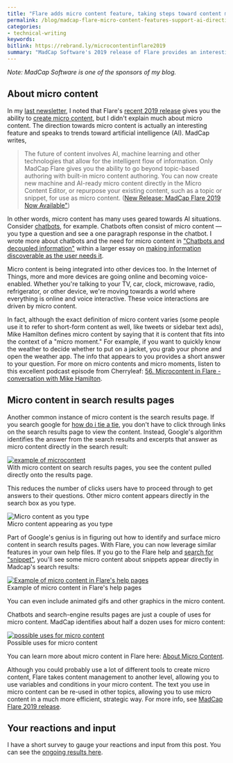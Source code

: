 ```yaml
---
title: "Flare adds micro content feature, taking steps toward content management for AI scenarios"
permalink: /blog/madcap-flare-micro-content-features-support-ai-directions/
categories:
- technical-writing
keywords:
bitlink: https://rebrand.ly/microcontentinflare2019
summary: "MadCap Software's 2019 release of Flare provides an interesting feature for creating and managing <i>micro content</i>. Support for micro content takes steps toward content management for AI scenarios, giving you better tools to build content for chatbots, search results pages, and more."
---
```


*Note: MadCap Software is one of the sponsors of my blog.*

## About micro content

In my [last newsletter](https://tinyletter.com/tomjoht/letters/new-posts-on-i-d-rather-be-writing-api-workshops-research-realities-career-growth-and-masters-in-tc-mercer-faq), I noted that Flare's <a href="http://bit.ly/2YGUWnQ" rel="nofollow">recent 2019 release</a> gives you the ability to <a href="https://help.madcapsoftware.com/flare2019/Content/Flare/Micro-Content/About-Micro-Content.htm" rel="nofollow">create micro content</a>, but I didn't explain much about micro content. The direction towards micro content is actually an interesting feature and speaks to trends toward artificial intelligence (AI). MadCap writes,

> The future of content involves AI, machine learning and other technologies that allow for the intelligent flow of information. Only MadCap Flare gives you the ability to go beyond topic-based authoring with built-in micro content authoring. You can now create new machine and AI-ready micro content directly in the Micro Content Editor, or repurpose your existing content, such as a topic or snippet, for use as micro content. (<a href="http://bit.ly/2YGUWnQ" rel="nofollow">New Release: MadCap Flare 2019 Now Available"</a>)

In other words, micro content has many uses geared towards AI situations. Consider [chatbots](https://idratherbewriting.com/2017/09/19/chatbots-in-documentation/), for example. Chatbots often consist of micro content &mdash; you type a question and see a one paragraph response in the chatbot. I wrote more about chatbots and the need for micro content in ["Chatbots and decoupled information"](https://idratherbewriting.com/simplifying-complexity/discoverability-through-metadata.html#chatbots-and-decoupled-information) within a larger essay on [making information discoverable as the user needs it](https://idratherbewriting.com/simplifying-complexity/discoverability-through-metadata.html).

Micro content is being integrated into other devices too. In the Internet of Things, more and more devices are going online and becoming voice-enabled. Whether you're talking to your TV, car, clock, microwave, radio, refrigerator, or other device, we're moving towards a world where everything is online and voice interactive. These voice interactions are driven by micro content.

In fact, although the exact definition of micro content varies (some people use it to refer to short-form content as well, like tweets or sidebar text ads), Mike Hamilton defines micro content by saying that it is content that fits into the context of a "micro moment." For example, if you want to quickly know the weather to decide whether to put on a jacket, you grab your phone and open the weather app. The info that appears to you provides a short answer to your question. For more on micro contents and micro moments, listen to this excellent podcast episode from Cherryleaf: [56. Microcontent in Flare - conversation with Mike Hamilton](https://cherryleaf.podbean.com/e/56-microcontent-in-flare-conversation-with-mike-hamilton/).

## Micro content in search results pages

Another common instance of micro content is the search results page. If you search google for [how do i tie a tie](https://www.google.com/search?q=how+do+i+tie+a+tie&oq=how+do+i+tie+a+tie&aqs=chrome..69i57j0l5.766j0j4&sourceid=chrome&ie=UTF-8), you don't have to click through links on the search results page to view the content. Instead, Google's algorithm identifies the answer from the search results and excerpts that answer as micro content directly in the search result:

<caption><a href="https://www.google.com/search?q=how+do+i+tie+a+tie&oq=how+do+i+tie+&aqs=chrome.0.0j69i57j0l4.6114j0j4&sourceid=chrome&ie=UTF-8"><img src="https://s3-us-west-1.amazonaws.com/idratherbewritingmedia.com/images/how-to-tie-a-tie.png" alt="example of microcontent" /></a><figcaption>With micro content on search results pages, you see the content pulled directly onto the results page.</figcaption></caption>

This reduces the number of clicks users have to proceed through to get answers to their questions. Other micro content appears directly in the search box as you type.

<caption><img src="https://s3-us-west-1.amazonaws.com/idratherbewritingmedia.com/images/micro-content-as-you-type.png" alt="Micro content as you type"/><figcaption>Micro content appearing as you type</figcaption></caption>

Part of Google's genius is in figuring out how to identify and surface micro content in search results pages. With Flare, you can now leverage similar features in your own help files. If you go to the Flare help and <a href="https://help.madcapsoftware.com/flare2019/Content/Flare/Search-Results/Search-Results.htm?q=snippets" rel="nofollow">search for "snippet"</a>, you'll see some micro content about snippets appear directly in Madcap's search results:

<caption><a rel="nofollow" href="https://help.madcapsoftware.com/flare2019/Content/Flare/Search-Results/Search-Results.htm?q=snippets"><img src="https://s3-us-west-1.amazonaws.com/idratherbewritingmedia.com/images/micro-content-in-action.png" alt="Example of micro content in Flare's help pages" /></a><figcaption>Example of micro content in Flare's help pages</figcaption></caption>

You can even include animated gifs and other graphics in the micro content.

Chatbots and search-engine results pages are just a couple of uses for micro content. MadCap identifies about half a dozen uses for micro content:

<caption><a href="https://help.madcapsoftware.com/flare2019/Content/Flare/Micro-Content/About-Micro-Content.htm" rel="nofollow"><img src="https://s3-us-west-1.amazonaws.com/idratherbewritingmedia.com/images/possible-uses-of-micro-content.png" alt="possible uses for micro content" /></a><figcaption>Possible uses for micro content</figcaption></caption>

You can learn more about micro content in Flare here: <a href="https://help.madcapsoftware.com/flare2019/Content/Flare/Micro-Content/About-Micro-Content.htm" rel="nofollow">About Micro Content</a>.

Although you could probably use a lot of different tools to create micro content, Flare takes content management to another level, allowing you to use variables and conditions in your micro content. The text you use in micro content can be re-used in other topics, allowing you to use micro content in a much more efficient, strategic way. For more info, see <a href="http://bit.ly/2YGUWnQ" rel="nofollow">MadCap Flare 2019 release</a>.

## Your reactions and input

I have a short survey to gauge your reactions and input from this post. You can see the [ongoing results here](https://www.questionpro.com/t/PGDIDZeI8s).

<script>
EMBED_PARAMS = {};
EMBED_PARAMS.surveyID =6615859;
EMBED_PARAMS.domain ="//www.questionpro.com";
EMBED_PARAMS.src ="//www.questionpro.com/a/TakeSurvey?tt=LZcRR9VCC/8%3D";
EMBED_PARAMS.width ="100%";
EMBED_PARAMS.height = "1000px";
EMBED_PARAMS.border = "hidden";
</script>
<div id="div_6615859"></div>
<script src="//www.questionpro.com/javascript/embedsurvey.js?version=1"></script>
